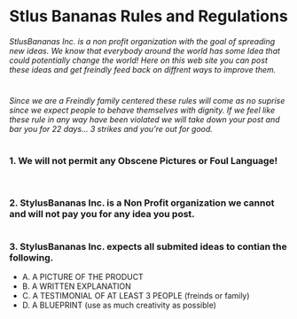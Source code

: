 <h1><a id="Stlus_Bananas_Rules_and_Regulations_0"></a>Stlus Bananas Rules and Regulations</h1>
<h6><a id="StlusBananas_Inc_is_a_non_profit_organization_with_the_goal_of_spreading_new_ideas_We_know_that_everybody_around_the_world_has_some_Idea_that_could_potentially_change_the_world_Here_on_this_web_site_you_can_post_these_ideas_and_get_freindly_feed_back_on_diffrent_ways_to_improve_them_2"></a>StlusBananas Inc. is a non profit organization with the goal of spreading new ideas. We know that everybody around the world has some Idea that could potentially change the world! Here on this web site you can post these ideas and get freindly feed back on diffrent ways to improve them.</h6>
<h1><a id="_3"></a></h1>
<h6><a id="Since_we_are_a_Freindly_family_centered_these_rules_will_come_as_no_suprise_since_we_expect_people_to_behave_themselves_with_dignity_If_we_feel_like_these_rule_in_any_way_have_been_violated_we_will_take_down_your_post_and_bar_you_for_22_days_3_strikes_and_youre_out_for_good_4"></a>Since we are a Freindly family centered these rules will come as no suprise since we expect people to behave themselves with dignity. If we feel like these rule in any way have been violated we will take down your post and bar you for 22 days… 3 strikes and you’re out for good.</h6>
<h1><a id="_5"></a></h1>
<h3><a id="1_We_will_not_permit_any_Obscene_Pictures_or_Foul_Language_6"></a>1. We will not permit any Obscene Pictures or Foul Language!</h3>
<p><img src="https://emojipedia-us.s3.dualstack.us-west-1.amazonaws.com/thumbs/120/apple/198/face-palm_1f926.png" alt=""></p>
<h1><a id="_8"></a></h1>
<h3><a id="2_StylusBananas_Inc_is_a_Non_Profit_organization_we_cannot_and_will_not_pay_you_for_any_idea_you_post_9"></a>2. StylusBananas Inc. is a Non Profit organization we cannot and will not pay you for any idea you post.</h3>
<h1><a id="_10"></a></h1>
<h3><a id="3_StylusBananas_Inc_expects_all_submited_ideas_to_contian_the_following_11"></a>3. StylusBananas Inc. expects all submited ideas to contian the following.</h3>
<ul>
<li>A. A PICTURE OF THE PRODUCT</li>
<li>B. A WRITTEN EXPLANATION</li>
<li>C. A TESTIMONIAL OF AT LEAST 3 PEOPLE (freinds or family)</li>
<li>D. A BLUEPRINT (use as much creativity as possible)</li>
</ul>

